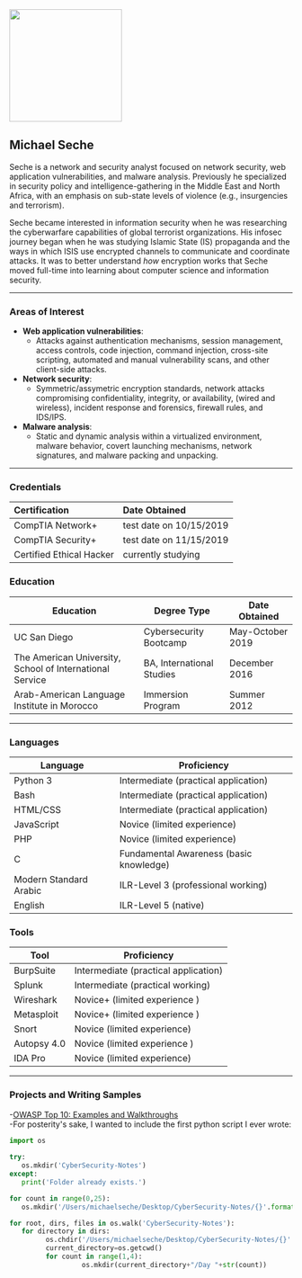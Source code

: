 <img src="https://d33wubrfki0l68.cloudfront.net/b46b9334e82ad238c35bf7d0bac1d97e9e295a26/186f7/wordpress/wp-content/uploads/2000/09/exotic-peacock.jpg" width="200" height="200">

## Michael Seche

Seche is a network and security analyst focused on network security, web application vulnerabilities, and malware analysis. Previously he specialized in security policy and intelligence-gathering in the Middle East and North Africa, with an emphasis on sub-state levels of violence (e.g., insurgencies and terrorism).

Seche became interested in information security when he was researching the cyberwarfare capabilities of global terrorist organizations. His infosec journey began when he was studying Islamic State (IS) propaganda and the ways in which ISIS use encrypted channels to communicate and coordinate attacks. It was to better understand *how* encryption works that Seche moved full-time into learning about computer science and information security. 

---

### Areas of Interest
* **Web application vulnerabilities**:                     
  - Attacks against authentication mechanisms, session management, access controls, code injection, command injection, cross-site scripting, automated and manual vulnerability scans, and other client-side attacks.         
* **Network security**:                       
  - Symmetric/assymetric encryption standards, network attacks compromising confidentiality, integrity, or availability, (wired and wireless), incident response and forensics, firewall rules, and IDS/IPS.          
* **Malware analysis**:                  
  - Static and dynamic analysis within a virtualized environment, malware behavior, covert launching mechanisms, network signatures, and malware packing and unpacking.

---

### Credentials

| Certification | Date Obtained |       
| :------------ | :------------ |   
| CompTIA Network+ | test date on 10/15/2019 |    
| CompTIA Security+ | test date on 11/15/2019 |   
| Certified Ethical Hacker | currently studying | 

### Education

Education | Degree Type | Date Obtained 
------------ | ------------- | -------------
UC San Diego | Cybersecurity Bootcamp | May-October 2019
The American University, School of International Service | BA, International Studies | December 2016
Arab-American Language Institute in Morocco | Immersion Program | Summer 2012

---

### Languages 

Language | Proficiency
------------ | ------------
Python 3 | Intermediate (practical application)
Bash | Intermediate (practical application)
HTML/CSS | Intermediate (practical application)
JavaScript | Novice (limited experience)
PHP | Novice (limited experience)
C | Fundamental Awareness (basic knowledge)
Modern Standard Arabic | ILR-Level 3 (professional working)
English | ILR-Level 5 (native) 

### Tools

Tool | Proficiency
------------ | ------------
BurpSuite | Intermediate (practical application)
Splunk | Intermediate (practical working)
Wireshark | Novice+ (limited experience )
Metasploit | Novice+ (limited experience )
Snort | Novice (limited experience)
Autopsy 4.0 | Novice (limited experience )
IDA Pro | Novice (limited experience)

---

### Projects and Writing Samples
-[OWASP Top 10: Examples and Walkthroughs](https://github.com/mseche/mseche.github.io/tree/master/_posts/OWASP.md)       
-For posterity's sake, I wanted to include the first python script I ever wrote:

```python
import os
         
try:
   os.mkdir('CyberSecurity-Notes')
except:
   print('Folder already exists.')

for count in range(0,25):
   os.mkdir('/Users/michaelseche/Desktop/CyberSecurity-Notes/{}'.format("Week "+str(count+1)))

for root, dirs, files in os.walk('CyberSecurity-Notes'):
   for directory in dirs:
         os.chdir('/Users/michaelseche/Desktop/CyberSecurity-Notes/{}'.format(directory))
         current_directory=os.getcwd()
         for count in range(1,4):
                  os.mkdir(current_directory+"/Day "+str(count))
```
            
<!---[Home Network Map](linktobeadded)--->


